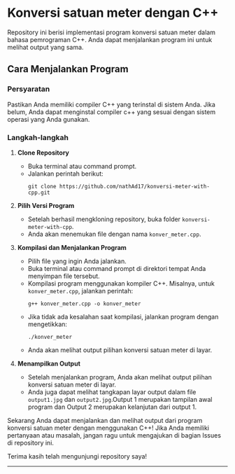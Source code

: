 # Konversi satuan meter dengan C++

Repository ini berisi implementasi program konversi satuan meter dalam bahasa pemrograman C++. Anda dapat menjalankan program ini untuk melihat output yang sama.

## Cara Menjalankan Program

### Persyaratan

Pastikan Anda memiliki compiler C++ yang terinstal di sistem Anda. Jika belum, Anda dapat menginstal compiler c++ yang sesuai dengan sistem operasi yang Anda gunakan.

### Langkah-langkah

1. **Clone Repository**
   - Buka terminal atau command prompt.
   - Jalankan perintah berikut:
     ```
     git clone https://github.com/nathAd17/konversi-meter-with-cpp.git
     ```
 
2. **Pilih Versi Program**
   - Setelah berhasil mengkloning repository, buka folder `konversi-meter-with-cpp`.
   - Anda akan menemukan file dengan nama `konver_meter.cpp`.

3. **Kompilasi dan Menjalankan Program**
   - Pilih file yang ingin Anda jalankan.
   - Buka terminal atau command prompt di direktori tempat Anda menyimpan file tersebut.
   - Kompilasi program menggunakan kompiler C++. Misalnya, untuk `konver_meter.cpp`, jalankan perintah:
     ```
     g++ konver_meter.cpp -o konver_meter
     ```
   - Jika tidak ada kesalahan saat kompilasi, jalankan program dengan mengetikkan:
     ```
     ./konver_meter
     ```
   - Anda akan melihat output pilihan konversi satuan meter di layar.

4. **Menampilkan Output**
   - Setelah menjalankan program, Anda akan melihat output pilihan konversi satuan meter di layar.
   - Anda juga dapat melihat tangkapan layar output dalam file `output1.jpg` dan `output2.jpg`.Output 1 merupakan tampilan awal program dan Output 2 merupakan kelanjutan dari output 1.

Sekarang Anda dapat menjalankan dan melihat output dari program konversi satuan meter dengan menggunakan C++! Jika Anda memiliki pertanyaan atau masalah, jangan ragu untuk mengajukan di bagian Issues di repository ini.

Terima kasih telah mengunjungi repository saya!

---
